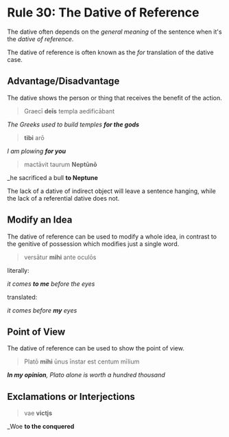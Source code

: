 # Rule 30: The Dative of Reference

The dative often depends on the _general meaning_ of the sentence when it's the _dative of reference_.

The dative of reference is often known as the _for_ translation of the dative case.

## Advantage/Disadvantage

The dative shows the person or thing that receives the benefit of the action.

> Graecī **deīs** templa aedificābant

_The Greeks used to build temples **for the gods**_

> **tibi** arō

_I am plowing **for you**_

> mactāvit taurum **Neptūnō**

_he sacrificed a bull **to Neptune**

The lack of a dative of indirect object will leave a sentence hanging, while the lack of a referential dative does not.

## Modify an Idea

The dative of reference can be used to modify a whole idea, in contrast to the genitive of possession which modifies just a single word.


> versātur **mihi** ante oculōs

literally:

_it comes **to me** before the eyes_

translated:

_it comes before **my** eyes_

## Point of View

The dative of reference can be used to show the point of view.

> Platō **mihi** ūnus īnstar est centum mīlium

_**In my opinion**, Plato alone is worth a hundred thousand_

## Exclamations or Interjections

> vae **victįs**

_Woe **to the conquered**